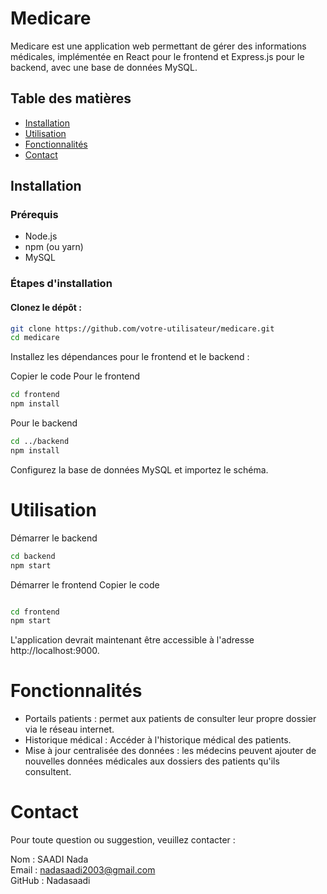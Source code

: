 # Medicare

Medicare est une application web permettant de gérer des informations médicales, implémentée en React pour le frontend et Express.js pour le backend, avec une base de données MySQL.

## Table des matières  
- [Installation](#installation)  
- [Utilisation](#utilisation)  
- [Fonctionnalités](#fonctionnalités)  
- [Contact](#contact)

## Installation

### Prérequis  
- Node.js  
- npm (ou yarn)  
- MySQL  

### Étapes d'installation

#### Clonez le dépôt :

```bash
git clone https://github.com/votre-utilisateur/medicare.git
cd medicare
```
  Installez les dépendances pour le frontend et le backend :

Copier le code
  Pour le frontend
  ````bash
cd frontend
npm install
````
  Pour le backend
  ````bash
cd ../backend
npm install
 ````
Configurez la base de données MySQL et importez le schéma.

# Utilisation  
  Démarrer le backend  
````bash
cd backend  
npm start
````
   Démarrer le frontend
   Copier le code
````bash

cd frontend
npm start
````
L'application devrait maintenant être accessible à l'adresse http://localhost:9000.

# Fonctionnalités

- Portails patients : permet aux patients de consulter leur propre dossier via le réseau internet.
- Historique médical : Accéder à l'historique médical des patients.
- Mise à jour centralisée des données : les médecins peuvent ajouter de nouvelles données médicales aux dossiers des patients qu'ils consultent.

# Contact

Pour toute question ou suggestion, veuillez contacter :

Nom : SAADI Nada  
Email : nadasaadi2003@gmail.com  
GitHub : Nadasaadi
